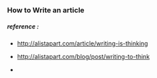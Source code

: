 ### How to Write an article

##### reference : 

- http://alistapart.com/article/writing-is-thinking


- http://alistapart.com/blog/post/writing-to-think
- ​